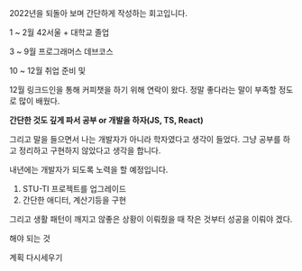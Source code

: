 2022년을 되돌아 보며 간단하게 작성하는 회고입니다.


1 ~ 2월
42서울 + 대학교 졸업

3 ~ 9월
프로그래머스 데브코스

10 ~ 12월
취업 준비 및

12월
링크드인을 통해 커피챗을 하기 위해 연락이 왔다.
정말 좋다라는 말이 부족할 정도로 많이 배웠다.

**간단한 것도 깊게 파서 공부 or 개발을 하자(JS, TS, React)**

그리고 말을 들으면서 나는 개발자가 아니라 학자였다고 생각이 들었다.
그냥 공부를 하고 정리하고 구현하지 않았다고 생각을 합니다.

내년에는 개발자가 되도록 노력을 할 예정입니다.

1. STU-TI 프로젝트를 업그레이드
2. 간단한 애디터, 계산기등을 구현

그리고 생활 패턴이 깨지고 않좋은 상황이 이뤄줬을 때
작은 것부터 성공을 이뤄야 겠다.

해야 되는 것

계획 다시세우기
